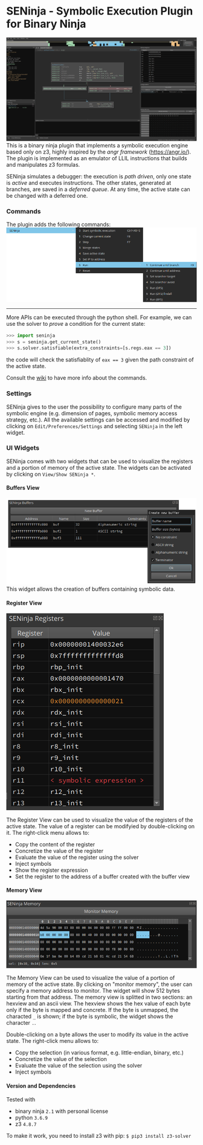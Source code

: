 # SENinja - Symbolic Execution Plugin for Binary Ninja
![](pictures/screenshot.png)
This is a binary ninja plugin that implements a symbolic execution engine based only on z3, highly inspired by the _angr framework_ (https://angr.io/). 
The plugin is implemented as an emulator of LLIL instructions that builds and manipulates z3 formulas. 

SENinja simulates a debugger: the execution is _path driven_, only one state is _active_ and executes instructions. The other states, generated at branches, are saved in a _deferred queue_. At any time, the active state can be changed with a deferred one.

### Commands
The plugin adds the following commands:
![](pictures/commands.png)

---

More APIs can be executed through the python shell. For example, we can use the solver to _prove_ a condition for the current state:
``` python
>>> import seninja
>>> s = seninja.get_current_state()
>>> s.solver.satisfiable(extra_constraints=[s.regs.eax == 3])
```
the code will check the satisfiablity of `eax == 3` given the path constraint of the active state.

Consult the [wiki](https://github.com/borzacchiello/seninja/wiki) to have more info about the commands.

### Settings

SENinja gives to the user the possibility to configure many parts of the symbolic engine (e.g. dimension of pages, symbolic memory access strategy, etc.). 
All the available settings can be accessed and modified by clicking on `Edit/Preferences/Settings` and selecting `SENinja` in the left widget.

### UI Widgets

SENinja comes with two widgets that can be used to visualize the registers and a portion of memory of the active state. The widgets can be activated by clicking on `View/Show SENinja *`. 

#### Buffers View
![](pictures/buffers_view.png)
This widget allows the creation of buffers containing symbolic data.

#### Register View
![](pictures/register_view.png)

The Register View can be used to visualize the value of the registers of the active state. The value of a register can be modifyied by double-clicking on it. The right-click menu allows to:
- Copy the content of the register
- Concretize the value of the register
- Evaluate the value of the register using the solver
- Inject symbols
- Show the register expression
- Set the register to the address of a buffer created with the buffer view

#### Memory View
![](pictures/memory_view.png)

The Memory View can be used to visualize the value of a portion of memory of the active state. By clicking on "monitor memory", the user can specify a memory address to monitor. The widget will show 512 bytes starting from that address. 
The memory view is splitted in two sections: an hexview and an ascii view. The hexview shows the hex value of each byte only if the byte is mapped and concrete. If the byte is unmapped, the characted `_` is shown; if the byte is symbolic, the widget shows the character `.`. 

Double-clicking on a byte allows the user to modify its value in the active state.
The right-click menu allows to:
- Copy the selection (in various format, e.g. little-endian, binary, etc.)
- Concretize the value of the selection
- Evaluate the value of the selection using the solver
- Inject symbols

#### Version and Dependencies
Tested with 
- binary ninja `2.1` with personal license
- python `3.6.9` 
- z3 `4.8.7`

To make it work, you need to install z3 with pip:
`$ pip3 install z3-solver`
